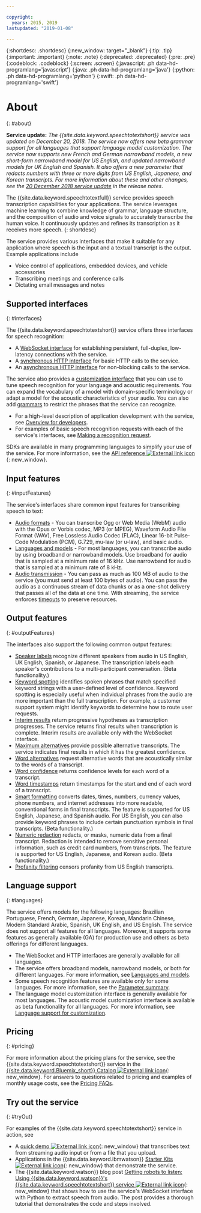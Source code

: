 ```yaml
---

copyright:
  years: 2015, 2019
lastupdated: "2019-01-08"

---
```


{:shortdesc: .shortdesc}
{:new_window: target="_blank"}
{:tip: .tip}
{:important: .important}
{:note: .note}
{:deprecated: .deprecated}
{:pre: .pre}
{:codeblock: .codeblock}
{:screen: .screen}
{:javascript: .ph data-hd-programlang='javascript'}
{:java: .ph data-hd-programlang='java'}
{:python: .ph data-hd-programlang='python'}
{:swift: .ph data-hd-programlang='swift'}

# About
{: #about}

**Service update:** *The {{site.data.keyword.speechtotextshort}} service was updated on December 20, 2018. The service now offers new beta grammar support for all languages that support language model customization. The service now supports new French and German narrowband models, a new short-form narrowband model for US English, and updated narrowband models for UK English and Spanish. It also offers a new parameter that redacts numbers with three or more digits from US English, Japanese, and Korean transcripts. For more information about these and other changes, see the [20 December 2018 service update](/docs/services/speech-to-text/release-notes.html#December2018b) in the release notes*.

The {{site.data.keyword.speechtotextfull}} service provides speech transcription capabilities for your applications. The service leverages machine learning to combine knowledge of grammar, language structure, and the composition of audio and voice signals to accurately transcribe the human voice. It continuously updates and refines its transcription as it receives more speech.
{: shortdesc}

The service provides various interfaces that make it suitable for any application where speech is the input and a textual transcript is the output. Example applications include

-   Voice control of applications, embedded devices, and vehicle accessories
-   Transcribing meetings and conference calls
-   Dictating email messages and notes

## Supported interfaces
{: #interfaces}

The {{site.data.keyword.speechtotextshort}} service offers three interfaces for speech recognition:

-   A [WebSocket interface](/docs/services/speech-to-text/websockets.html) for establishing persistent, full-duplex, low-latency connections with the service.
-   A [synchronous HTTP interface](/docs/services/speech-to-text/http.html) for basic HTTP calls to the service.
-   An [asynchronous HTTP interface](/docs/services/speech-to-text/async.html) for non-blocking calls to the service.

The service also provides a [customization interface](/docs/services/speech-to-text/custom.html) that you can use to tune speech recognition for your language and acoustic requirements. You can expand the vocabulary of a model with domain-specific terminology or adapt a model for the acoustic characteristics of your audio. You can also add [grammars](/docs/services/speech-to-text/grammar.html) to restrict the phrases that the service can recognize.

-   For a high-level description of application development with the service, see [Overview for developers](/docs/services/speech-to-text/developer-overview.html).
-   For examples of basic speech recognition requests with each of the service's interfaces, see [Making a recognition request](/docs/services/speech-to-text/basic-request.html).

SDKs are available in many programming languages to simplify your use of the service. For more information, see the [API reference ![External link icon](../../icons/launch-glyph.svg "External link icon")](https://{DomainName}/apidocs/speech-to-text){: new_window}.

## Input features
{: #inputFeatures}

The service's interfaces share common input features for transcribing speech to text:

-   [Audio formats](/docs/services/speech-to-text/audio-formats.html) - You can transcribe Ogg or Web Media (WebM) audio with the Opus or Vorbis codec, MP3 (or MPEG), Waveform Audio File Format (WAV), Free Lossless Audio Codec (FLAC), Linear 16-bit Pulse-Code Modulation (PCM), G.729, mu-law (or u-law), and basic audio.
-   [Languages and models](/docs/services/speech-to-text/models.html) - For most languages, you can transcribe audio by using broadband or narrowband models. Use broadband for audio that is sampled at a minimum rate of 16 kHz. Use narrowband for audio that is sampled at a minimum rate of 8 kHz.
-   [Audio transmission](/docs/services/speech-to-text/input.html#transmission) - You can pass as much as 100 MB of audio to the service (you must send at least 100 bytes of audio). You can pass the audio as a continuous stream of data chunks or as a one-shot delivery that passes all of the data at one time. With streaming, the service enforces [timeouts](/docs/services/speech-to-text/input.html#timeouts) to preserve resources.

## Output features
{: #outputFeatures}

The interfaces also support the following common output features:

-   [Speaker labels](/docs/services/speech-to-text/output.html#speaker_labels) recognize different speakers from audio in US English, UK English, Spanish, or Japanese. The transcription labels each speaker's contributions to a multi-participant conversation. (Beta functionality.)
-   [Keyword spotting](/docs/services/speech-to-text/output.html#keyword_spotting) identifies spoken phrases that match specified keyword strings with a user-defined level of confidence. Keyword spotting is especially useful when individual phrases from the audio are more important than the full transcription. For example, a customer support system might identify keywords to determine how to route user requests.
-   [Interim results](/docs/services/speech-to-text/output.html#interim) return progressive hypotheses as transcription progresses. The service returns final results when transcription is complete. Interim results are available only with the WebSocket interface.
-   [Maximum alternatives](/docs/services/speech-to-text/output.html#max_alternatives) provide possible alternative transcripts. The service indicates final results in which it has the greatest confidence.
-   [Word alternatives](/docs/services/speech-to-text/output.html#word_alternatives) request alternative words that are acoustically similar to the words of a transcript.
-   [Word confidence](/docs/services/speech-to-text/output.html#word_confidence) returns confidence levels for each word of a transcript.
-   [Word timestamps](/docs/services/speech-to-text/output.html#word_timestamps) return timestamps for the start and end of each word of a transcript.
-   [Smart formatting](/docs/services/speech-to-text/output.html#smart_formatting) converts dates, times, numbers, currency values, phone numbers, and internet addresses into more readable, conventional forms in final transcripts. The feature is supported for US English, Japanese, and Spanish audio. For US English, you can also provide keyword phrases to include certain punctuation symbols in final transcripts. (Beta functionality.)
-   [Numeric redaction](/docs/services/speech-to-text/output.html#redaction) redacts, or masks, numeric data from a final transcript. Redaction is intended to remove sensitive personal information, such as credit card numbers, from transcripts. The feature is supported for US English, Japanese, and Korean audio. (Beta functionality.)
-   [Profanity filtering](/docs/services/speech-to-text/output.html#profanity_filter) censors profanity from US English transcripts.

## Language support
{: #languages}

The service offers models for the following languages: Brazilian Portuguese, French, German, Japanese, Korean, Mandarin Chinese, Modern Standard Arabic, Spanish, UK English, and US English. The service does not support all features for all languages. Moreover, it supports some features as generally available (GA) for production use and others as beta offerings for different languages.

-   The WebSocket and HTTP interfaces are generally available for all languages.
-   The service offers broadband models, narrowband models, or both for different languages. For more information, see [Languages and models](/docs/services/speech-to-text/models.html).
-   Some speech recognition features are available only for some languages. For more information, see the [Parameter summary](/docs/services/speech-to-text/summary.html).
-   The language model customization interface is generally available for most languages. The acoustic model customization interface is available as beta functionality for all languages. For more information, see [Language support for customization](/docs/services/speech-to-text/custom.html#languageSupport).

## Pricing
{: #pricing}

For more information about the pricing plans for the service, see the {{site.data.keyword.speechtotextshort}} service in the [{{site.data.keyword.Bluemix_short}} Catalog ![External link icon](../../icons/launch-glyph.svg "External link icon")](https://{DomainName}/catalog/services/speech-to-text){: new_window}. For answers to questions related to pricing and examples of monthly usage costs, see the [Pricing FAQs](/docs/services/speech-to-text/faq-pricing.html).

## Try out the service
{: #tryOut}

For examples of the {{site.data.keyword.speechtotextshort}} service in action, see

-   A [quick demo ![External link icon](../../icons/launch-glyph.svg "External link icon")](https://speech-to-text-demo.ng.bluemix.net/){: new_window} that transcribes text from streaming audio input or from a file that you upload.
-   Applications in the {{site.data.keyword.ibmwatson}} [Starter Kits ![External link icon](../../icons/launch-glyph.svg "External link icon")](http://www.ibm.com/watson/developercloud/starter-kits.html){: new_window} that demonstrate the service.
-   The {{site.data.keyword.watson}} blog post [Getting robots to listen: Using {{site.data.keyword.watson}}'s {{site.data.keyword.speechtotextshort}} service ![External link icon](../../icons/launch-glyph.svg "External link icon")](https://www.ibm.com/blogs/watson/2016/07/getting-robots-listen-using-watsons-speech-text-service/){: new_window} that shows how to use the service's WebSocket interface with Python to extract speech from audio. The post provides a thorough tutorial that demonstrates the code and steps involved.
